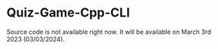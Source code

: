 # Quiz-Game-Cpp-CLI
Source code is not available right now. It will be available on March 3rd 2023 (03/03/2024).

